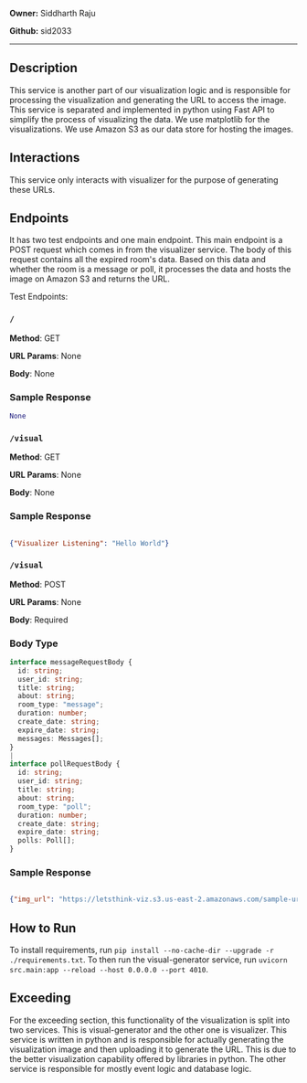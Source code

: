 **Owner:** Siddharth Raju

**Github:** sid2033

---

## Description

This service is another part of our visualization logic and is responsible for processing the visualization and generating the URL to access the image. This service is separated and implemented in python using Fast API to simplify the process of visualizing the data. We use matplotlib for the visualizations. We use Amazon S3 as our data store for hosting the images.

## Interactions

This service only interacts with visualizer for the purpose of generating these URLs.

## Endpoints

It has two test endpoints and one main endpoint. This main endpoint is a POST request which comes in from the visualizer service. The body of this request contains all the expired room's data. Based on this data and whether the room is a message or poll, it processes the data and hosts the image on Amazon S3 and returns the URL.

Test Endpoints:

### `/`

**Method**: GET

**URL Params**: None

**Body**: None

### Sample Response

```python
None
```

### `/visual`

**Method**: GET

**URL Params**: None

**Body**: None

### Sample Response

```JSON

{"Visualizer Listening": "Hello World"}

```

### `/visual`

**Method**: POST

**URL Params**: None

**Body**: Required

### Body Type

```typescript
interface messageRequestBody {
  id: string;
  user_id: string;
  title: string;
  about: string;
  room_type: "message";
  duration: number;
  create_date: string;
  expire_date: string;
  messages: Messages[];
}
|
interface pollRequestBody {
  id: string;
  user_id: string;
  title: string;
  about: string;
  room_type: "poll";
  duration: number;
  create_date: string;
  expire_date: string;
  polls: Poll[];
}
```

### Sample Response

```JSON

{"img_url": "https://letsthink-viz.s3.us-east-2.amazonaws.com/sample-url.png"}

```

## How to Run

To install requirements, run `pip install --no-cache-dir --upgrade -r ./requirements.txt`. To then run the visual-generator service, run `uvicorn src.main:app --reload --host 0.0.0.0 --port 4010`.

## Exceeding

For the exceeding section, this functionality of the visualization is split into two services. This is visual-generator and the other one is visualizer. This service is written in python and is responsible for actually generating the visualization image and then uploading it to generate the URL. This is due to the better visualization capability offered by libraries in python. The other service is responsible for mostly event logic and database logic.
